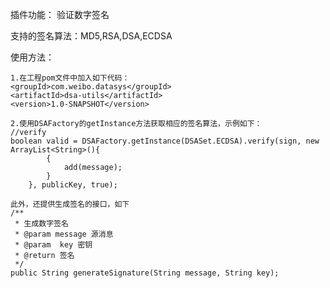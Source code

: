 插件功能： 验证数字签名

支持的签名算法：MD5,RSA,DSA,ECDSA

使用方法：
    
    1.在工程pom文件中加入如下代码：
    <groupId>com.weibo.datasys</groupId>
    <artifactId>dsa-utils</artifactId>
    <version>1.0-SNAPSHOT</version>
    
    2.使用DSAFactory的getInstance方法获取相应的签名算法，示例如下：        
    //verify
    boolean valid = DSAFactory.getInstance(DSASet.ECDSA).verify(sign, new ArrayList<String>(){
            {
                add(message);
            }
        }, publicKey, true);
        
    此外，还提供生成签名的接口，如下
    /**
     * 生成数字签名
     * @param message 源消息
     * @param  key 密钥
     * @return 签名
     */
    public String generateSignature(String message, String key);